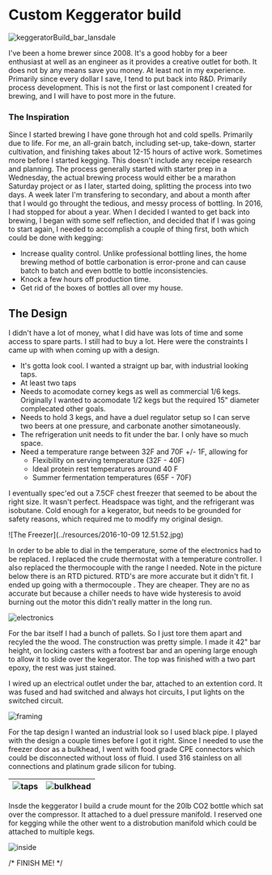 # Custom Keggerator build

![keggeratorBuild_bar_lansdale](/Users/mreff555/src/mreff555/resources/keggeratorBuild_bar_lansdale.jpg)

I've been a home brewer since 2008.  It's a good hobby for a beer enthusiast at well as an engineer as it provides a creative outlet for both.  It does not by any means save you money.  At least not in my experience.  Primarily since every dollar I save, I tend to put back into R&D.  Primarily process development.  This is not the first or last component I created for brewing, and I will have to post more in the future.

### The Inspiration

Since I started brewing I have gone through hot and cold spells.  Primarily due to life.  For me, an all-grain batch, including set-up, take-down, starter cultivation, and finishing takes about 12-15 hours of active work.  Sometimes more before I started kegging.  This doesn't include any receipe research and planning.  The process generally started with starter prep in a Wednesday, the actual brewing process would either be a marathon Saturday project or as I later, started doing, splitting the process into two days.  A week later I'm transfering to secondary, and about a month after that I would go throught the tedious, and messy process of bottling.   In 2016, I had stopped for about a year.  When I decided I wanted to get back into brewing, I began with some self reflection, and decided that if I was going to start again, I needed to accomplish a couple of thing first, both which could be done with kegging:

- Increase quality control.  Unlike professional bottling lines, the home brewing method of bottle carbonation is error-prone and can cause batch to batch and even bottle to bottle inconsistencies.
- Knock a few hours off production time.
- Get rid of the boxes of bottles all over my house.

## The Design

I didn't have a lot of money, what I did have was lots of time and some access to spare parts.  I still had to buy a lot.  Here were the constraints I came up with when coming up with a design.

- It's gotta look cool. I wanted a straignt up bar, with industrial looking taps.
- At least two taps
- Needs to acomodate corney kegs as well as commercial 1/6 kegs.  Originally I wanted to acomodate 1/2 kegs but the required 15" diameter complecated other goals.
- Needs to hold 3 kegs, and have a duel regulator setup so I can serve two beers at one pressure, and carbonate another simotaneously.
- The refrigeration unit needs to fit under the bar.  I only have so much space.
- Need a temperature range between 32F and 70F +/- 1F, allowing for
  - Flexibility on serving temperature (32F - 40F)
  - Ideal protein rest temperatures around 40 F
  -  Summer fermentation temperatures (65F - 70F)


I eventually spec'ed out a 7.5CF chest freezer that seemed to be about the right size.  It wasn't perfect.  Headspace was tight, and the refrigerant was isobutane.  Cold enough for a kegerator, but needs to be grounded for safety reasons, which required me to modify my original design.  

![The Freezer](../resources/2016-10-09 12.51.52.jpg)

In order to be able to dial in the temperature, some of the electronics had to be replaced.  I replaced the crude thermostat with a temperature controller.  I also replaced the thermocouple with the range I needed.  Note in the picture below there is an RTD pictured.  RTD's are more accurate but it didn't fit.  I ended up going with a thermocouple <not pictured>. They are cheaper.  They are no as accurate but because a chiller needs to have wide hysteresis to avoid burning out the motor this didn't really matter in the long run.

![electronics](../resources/keggeratorBuild_pid2.jpg)

For the bar itself I had a bunch of pallets.  So I just tore them apart and recyled the the wood.  The construction was pretty simple.  I made it 42" bar height, on locking casters with a footrest bar and an opening large enough to allow it to slide over the kegerator.  The top was finished with a two part epoxy, the rest was just stained.

I wired up an electrical outlet under the bar, attached to an extention cord.  It was fused and had switched and always hot circuits, I put lights on the switched circuit.

![framing](../resources/keggeratorBuild_barFraming.jpg)

For the tap design I wanted an industrial look so I used black pipe.  I played with the design a couple times before I got it right.  Since I needed to use the freezer door as a bulkhead, I went with food grade CPE connectors which could be disconnected without loss of fluid.  I used 316 stainless on all connections and platinum grade silicon for tubing.

| ![taps](../resources/keggeratorBuild_taps.jpg) | ![bulkhead](../resources/keggeratorBuild_bulkhead.jpeg) |
| ---------------------------------------------- | ------------------------------------------------------- |

Insde the keggerator I build a crude mount for the 20lb CO2 bottle which sat over the compressor.  It attached to a duel pressure manifold. I reserved one for kegging while the other went to a distrobution manifold which could be attached to multiple kegs.

![inside](../resources/keggeratorBuild_inside.jpeg)

/* FINISH ME! */
